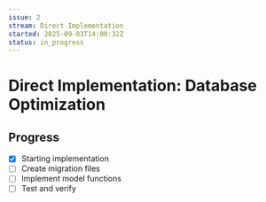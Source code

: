 ```yaml
---
issue: 2
stream: Direct Implementation
started: 2025-09-03T14:00:32Z
status: in_progress
---
```


# Direct Implementation: Database Optimization

## Progress
- [x] Starting implementation
- [ ] Create migration files
- [ ] Implement model functions
- [ ] Test and verify